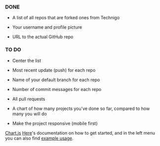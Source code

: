 
### DONE


- A list of all repos that are forked ones from Technigo

- Your username and profile picture

- URL to the actual GitHub repo


### TO DO

- Center the list

- Most recent update (push) for each repo 

- Name of your default branch for each repo

- Number of commit messages for each repo

- All pull requests

- A chart of how many projects you've done so far, compared to how many you will do

- Make the project responsive (mobile first)


[Chart.js](https://www.chartjs.org/) [Here](https://www.chartjs.org/docs/latest/getting-started/)'s documentation on how to get started, and in the left menu you can also find [example usage](https://www.chartjs.org/docs/latest/getting-started/usage.html).